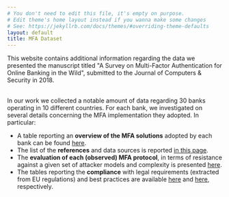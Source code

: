 ```yaml
---
# You don't need to edit this file, it's empty on purpose.
# Edit theme's home layout instead if you wanna make some changes
# See: https://jekyllrb.com/docs/themes/#overriding-theme-defaults
layout: default
title: MFA Dataset
---
```


This website contains additional information regarding the data we presented the manuscript titled 
"<bold>A Survey on Multi-Factor Authentication for Online Banking in the Wild</bold>", submitted to the Journal of Computers & Security in 2018. 
<br/><br/>

In our work we collected a notable amount of data regarding 30 banks operating in 10 different countries.
For each bank, we investigated on several details concerning the MFA implementation they adopted. In particular:
<br/>

 - A table reporting an **overview of the MFA solutions** adopted by each bank can be found [here](survey/survey-table).
 - The list of the **references** and data sources is reported [in this page](survey/sources-list).
 - The **evaluation of each (observed) MFA protocol**, in terms of resistance against a given set of attacker models and complexity is presented [here](survey/mfa-protocols-evaluation).
 - The tables reporting the **compliance** with legal requirements (extracted from EU regulations) and best practices are available [here](survey/requirements-evaluation) and [here](survey/best-practices-evaluation), respectively.



